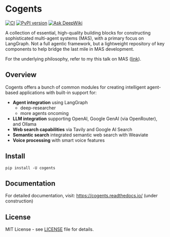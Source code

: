 # Cogents

[![CI](https://github.com/caesar0301/cogents/actions/workflows/ci.yml/badge.svg)](https://github.com/caesar0301/cogents/actions/workflows/ci.yml)
[![PyPI version](https://img.shields.io/pypi/v/cogents.svg)](https://pypi.org/project/cogents/)
[![Ask DeepWiki](https://deepwiki.com/badge.svg)](https://deepwiki.com/caesar0301/cogents)

A collection of essential, high-quality building blocks for constructing sophisticated multi-agent systems (MAS), with a primary focus on LangGraph. Not a full agentic framework, but a lightweight repository of key components to help bridge the last mile in MAS development.

For the underlying philosophy, refer to my this talk on MAS ([link](https://github.com/caesar0301/mas-talk-2508/blob/master/mas-talk-xmingc.pdf)).

## Overview

Cogents offers a bunch of common modules for creating intelligent agent-based applications with built-in support for:

- **Agent integration** using LangGraph
  - deep-researcher
  - more agents oncoming
- **LLM integration** supporting OpenAI, Google GenAI (via OpenRouter), and Ollama
- **Web search capabilities** via Tavily and Google AI Search
- **Semantic search** integrated semantic web search with Weaviate
- **Voice processing** with smart voice features


## Install

```
pip install -U cogents
```

## Documentation

For detailed documentation, visit: https://cogents.readthedocs.io/ (under construction)

## License

MIT License - see [LICENSE](LICENSE) file for details.
